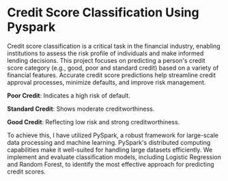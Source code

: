 # Credit Score Classification Using Pyspark
Credit score classification is a critical task in the financial industry, enabling institutions to assess the risk profile of individuals and make informed lending decisions. This project focuses on predicting a person's credit score category (e.g., good, poor and standard credit) based on a variety of financial features. Accurate credit score predictions help streamline credit approval processes, minimize defaults, and improve risk management.

**Poor Credit**: Indicates a high risk of default.

**Standard Credit**: Shows moderate creditworthiness.

**Good Credit**: Reflecting low risk and strong creditworthiness.

To achieve this, I have utilized PySpark, a robust framework for large-scale data processing and machine learning. PySpark's distributed computing capabilities make it well-suited for handling large datasets efficiently. We implement and evaluate classification models, including Logistic Regression and Random Forest, to identify the most effective approach for predicting credit scores.
